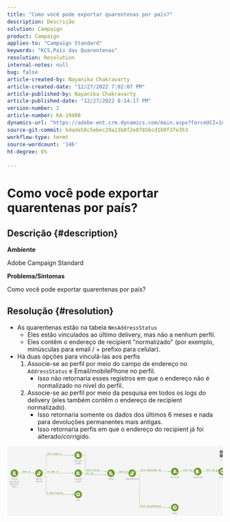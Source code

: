 ```yaml
---
title: "Como você pode exportar quarentenas por país?"
description: Descrição
solution: Campaign
product: Campaign
applies-to: "Campaign Standard"
keywords: "KCS,País das Quarentenas"
resolution: Resolution
internal-notes: null
bug: false
article-created-by: Nayanika Chakravarty
article-created-date: "12/27/2022 7:02:07 PM"
article-published-by: Nayanika Chakravarty
article-published-date: "12/27/2022 8:14:17 PM"
version-number: 2
article-number: KA-19408
dynamics-url: "https://adobe-ent.crm.dynamics.com/main.aspx?forceUCI=1&pagetype=entityrecord&etn=knowledgearticle&id=7b7733f1-1886-ed11-81ac-6045bd006079"
source-git-commit: bdade58c5ebec29a13b8f2e87856cd1b9f37e353
workflow-type: tm+mt
source-wordcount: '146'
ht-degree: 6%

---
```


# Como você pode exportar quarentenas por país?

## Descrição {#description}


<b>Ambiente</b>

Adobe Campaign Standard

<b>Problema/Sintomas</b>

Como você pode exportar quarentenas por país?


## Resolução {#resolution}


- As quarentenas estão na tabela `NmsAddressStatus`
   - Eles estão vinculados ao último delivery, mas não a nenhum perfil.
   - Eles contêm o endereço de recipient &quot;normalizado&quot; (por exemplo, minúsculas para email / + prefixo para celular).
- Há duas opções para vinculá-las aos perfis
   1. Associe-se ao perfil por meio do campo de endereço no `AddressStatus` e Email/mobilePhone no perfil.
      - Isso não retornaria esses registros em que o endereço não é normalizado no nível do perfil.
   2. Associe-se ao perfil por meio da pesquisa em todos os logs do delivery (eles também contêm o endereço de recipient normalizado). 
      - Isso retornaria somente os dados dos últimos 6 meses e nada para devoluções permanentes mais antigas.
      - Isso retornaria perfis em que o endereço do recipient já foi alterado/corrigido.


![](assets/9aa27d94-2bce-ec11-a7b5-0022480a8e40.png)
